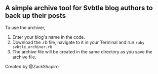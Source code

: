 ## A simple archive tool for Svbtle blog authors to back up their posts

To use the archiver,
1. Enter your blog's name in the code.
2. Download the .rb file, navigate to it in your Terminal and run `ruby svbtle_archiver.rb`
3. The archive file will be created in the same directory as you save the archive file.

Created by @ZackShapiro